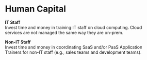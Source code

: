 # Human Capital

**IT Staff**  
Invest time and money in training IT staff on cloud computing. Cloud services are not managed the same way they are on-prem. 

**Non-IT Staff**  
Invest time and money in coordinating SaaS and/or PaaS Application Trainers for non-IT staff (e.g., sales teams and development teams).  